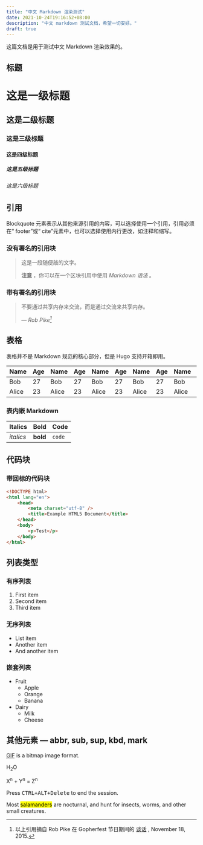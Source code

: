 ```yaml
---
title: "中文 Markdown 渲染测试"
date: 2021-10-24T19:16:52+08:00
description: "中文 markdown 测试文档，希望一切安好。"
draft: true
---
```


这篇文档是用于测试中文 Markdown 渲染效果的。

## 标题

# 这是一级标题

## 这是二级标题

### 这是三级标题

#### 这是四级标题

##### 这是五级标题

###### 这是六级标题

## 引用

Blockquote 元素表示从其他来源引用的内容，可以选择使用一个引用，引用必须在“ footer”或“ cite”元素中，也可以选择使用内行更改，如注释和缩写。

### 没有署名的引用块

> 这是一段随便敲的文字。
> 
> **注意**  ，你可以在一个区块引用中使用 _Markdown 语法_ 。

### 带有署名的引用块

> 不要通过共享内存来交流，而是通过交流来共享内存。
>
> — <cite>Rob Pike[^1]</cite>

[^1]: 以上引用摘自 Rob Pike 在 Gopherfest 节日期间的 [谈话](https://www.youtube.com/watch?v=PAAkCSZUG1c) , November 18, 2015.

## 表格

表格并不是 Markdown 规范的核心部分，但是 Hugo 支持开箱即用。

| Name  | Age | Name  | Age | Name  | Age | Name  | Age | Name  | long |
| ----- | --- | ----- | --- | ----- | --- | ----- | --- | ----- | --- |
| Bob   | 27  | Bob   | 27  | Bob   | 27  | Bob   | 27  | Bob   | sdfiajs;fjsdkfjadslkfj;lkdsajflkadsjflkasdjf  |
| Alice | 23  | Alice | 23  | Alice | 23  | Alice | 23  | Alice | dshfisadhfjsdakfja;lsdjf;lkdsajflkadsjl;fjl  |

### 表内嵌 Markdown

| Italics   | Bold     | Code   |
| --------- | -------- | ------ |
| _italics_ | **bold** | `code` |

## 代码块

### 带回标的代码块

```html
<!DOCTYPE html>
<html lang="en">
    <head>
        <meta charset="utf-8" />
        <title>Example HTML5 Document</title>
    </head>
    <body>
        <p>Test</p>
    </body>
</html>
```

## 列表类型

### 有序列表

1. First item
2. Second item
3. Third item

### 无序列表

-   List item
-   Another item
-   And another item


### 嵌套列表

-   Fruit
    -   Apple
    -   Orange
    -   Banana
-   Dairy
    -   Milk
    -   Cheese

## 其他元素 — abbr, sub, sup, kbd, mark

<abbr title="Graphics Interchange Format">GIF</abbr> is a bitmap image format.

H<sub>2</sub>O

X<sup>n</sup> + Y<sup>n</sup> = Z<sup>n</sup>

Press <kbd><kbd>CTRL</kbd>+<kbd>ALT</kbd>+<kbd>Delete</kbd></kbd> to end the session.

Most <mark>salamanders</mark> are nocturnal, and hunt for insects, worms, and other small creatures.

